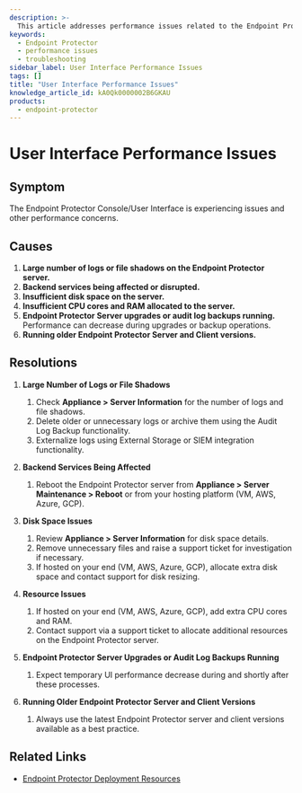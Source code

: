 ```yaml
---
description: >-
  This article addresses performance issues related to the Endpoint Protector Console/User Interface, detailing symptoms, causes, and resolutions.
keywords:
  - Endpoint Protector
  - performance issues
  - troubleshooting
sidebar_label: User Interface Performance Issues
tags: []
title: "User Interface Performance Issues"
knowledge_article_id: kA0Qk0000002B6GKAU
products:
  - endpoint-protector
---
```


# User Interface Performance Issues

## Symptom

The Endpoint Protector Console/User Interface is experiencing issues and other performance concerns.

## Causes

1. **Large number of logs or file shadows on the Endpoint Protector server.**
2. **Backend services being affected or disrupted.**
3. **Insufficient disk space on the server.**
4. **Insufficient CPU cores and RAM allocated to the server.**
5. **Endpoint Protector Server upgrades or audit log backups running.** Performance can decrease during upgrades or backup operations.
6. **Running older Endpoint Protector Server and Client versions.**

## Resolutions

1. **Large Number of Logs or File Shadows**
   1. Check **Appliance > Server Information** for the number of logs and file shadows.
   2. Delete older or unnecessary logs or archive them using the Audit Log Backup functionality.
   3. Externalize logs using External Storage or SIEM integration functionality.

2. **Backend Services Being Affected**
   1. Reboot the Endpoint Protector server from **Appliance > Server Maintenance > Reboot** or from your hosting platform (VM, AWS, Azure, GCP).

3. **Disk Space Issues**
   1. Review **Appliance > Server Information** for disk space details.
   2. Remove unnecessary files and raise a support ticket for investigation if necessary.
   3. If hosted on your end (VM, AWS, Azure, GCP), allocate extra disk space and contact support for disk resizing.

4. **Resource Issues**
   1. If hosted on your end (VM, AWS, Azure, GCP), add extra CPU cores and RAM.
   2. Contact support via a support ticket to allocate additional resources on the Endpoint Protector server.

5. **Endpoint Protector Server Upgrades or Audit Log Backups Running**
   1. Expect temporary UI performance decrease during and shortly after these processes.

6. **Running Older Endpoint Protector Server and Client Versions**
   1. Always use the latest Endpoint Protector server and client versions available as a best practice.

## Related Links

- [Endpoint Protector Deployment Resources](https://docs.netwrix.com/docs/endpointprotector/5_9_4_2)